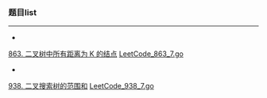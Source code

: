 ### 题目list

---

* 
[863. 二叉树中所有距离为 K 的结点](https://leetcode-cn.com/problems/all-nodes-distance-k-in-binary-tree/)
[LeetCode_863_7.go](LeetCode_863_7.go)

* 
[938. 二叉搜索树的范围和](https://leetcode-cn.com/problems/range-sum-of-bst/)
[LeetCode_938_7.go](LeetCode_938_7.go)


